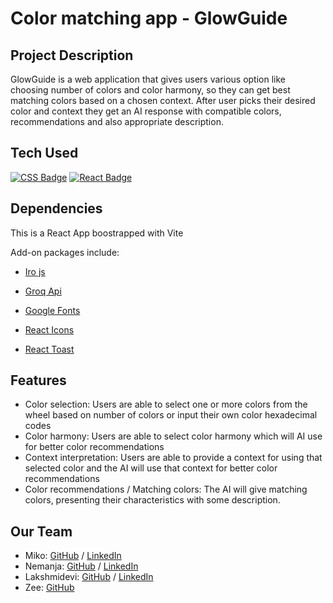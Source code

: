 # Color matching app - GlowGuide

## Project Description 

GlowGuide is a web application that gives users various option like choosing number of colors and color harmony, so they can get best matching colors based on a chosen context. After user picks their desired color and context they get an AI response with compatible colors, recommendations and also appropriate description. 

## Tech Used 

[![CSS Badge](https://img.shields.io/badge/-CSS-007acc?style=for-the-badge&labelColor=black&logo=css3&logoColor=007acc)](#)
[![React Badge](https://img.shields.io/badge/-React-red?style=for-the-badge&labelColor=white&logo=react&logoColor=red)](#)

## Dependencies
This is a React App boostrapped with Vite

Add-on packages include:

- [Iro js](https://iro.js.org/)

- [Groq Api](https://wow.groq.com/)

- [Google Fonts](https://fonts.google.com/)
  
- [React Icons](https://react-icons.github.io/react-icons/)

- [React Toast](https://react-hot-toast.com/)

## Features

- Color selection: Users are able to select one or more colors from the wheel based on number of colors or input their own color hexadecimal codes
- Color harmony: Users are able to select color harmony which will AI use for better color recommendations
- Context interpretation: Users are able to provide a context for using that selected color and the AI will use that context for better color recommendations
- Color recommendations / Matching colors: The AI will give matching colors, presenting their characteristics with some description.

## Our Team

- Miko: [GitHub](https://github.com/jamienorthman) / [LinkedIn](https://linkedin.com/in/miko-ann-jeffries)
- Nemanja: [GitHub](https://github.com/nemanjagradic) / [LinkedIn](https://www.linkedin.com/in/nemanja-gradic-33230b1bb/)
- Lakshmidevi: [GitHub](https://github.com/devi-lakshmi) / [LinkedIn](https://www.linkedin.com/in/lakshmidevikanala)
- Zee: [GitHub](https://github.com/efezinoidisi)
